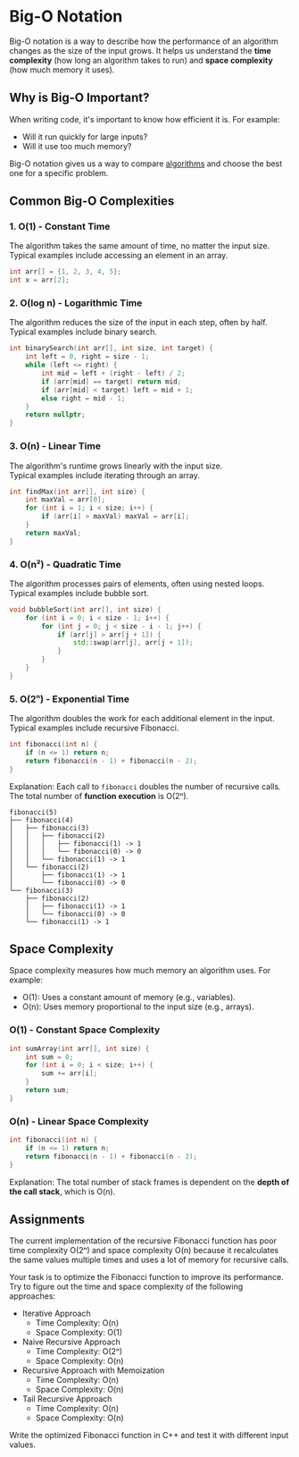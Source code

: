 # Big-O Notation

Big-O notation is a way to describe how the performance of an algorithm changes as the size of the input grows. It helps us understand the **time complexity** (how long an algorithm takes to run) and **space complexity** (how much memory it uses).

## Why is Big-O Important?
When writing code, it's important to know how efficient it is. For example:
- Will it run quickly for large inputs?
- Will it use too much memory?

Big-O notation gives us a way to compare [algorithms](https://www.bigocheatsheet.com/) and choose the best one for a specific problem.

## Common Big-O Complexities

### 1. O(1) - Constant Time
The algorithm takes the same amount of time, no matter the input size.<br>
Typical examples include accessing an element in an array.
```cpp
int arr[] = {1, 2, 3, 4, 5};
int x = arr[2];
```

### 2. O(log n) - Logarithmic Time
The algorithm reduces the size of the input in each step, often by half.<br>
Typical examples include binary search.
```cpp
int binarySearch(int arr[], int size, int target) {
    int left = 0, right = size - 1;
    while (left <= right) {
        int mid = left + (right - left) / 2;
        if (arr[mid] == target) return mid;
        if (arr[mid] < target) left = mid + 1;
        else right = mid - 1;
    }
    return nullptr;
}
```

### 3. O(n) - Linear Time
The algorithm's runtime grows linearly with the input size.<br>
Typical examples include iterating through an array.
```cpp
int findMax(int arr[], int size) {
    int maxVal = arr[0];
    for (int i = 1; i < size; i++) {
        if (arr[i] > maxVal) maxVal = arr[i];
    }
    return maxVal;
}
```

### 4. O(n²) - Quadratic Time
The algorithm processes pairs of elements, often using nested loops.<br>
Typical examples include bubble sort.
```cpp
void bubbleSort(int arr[], int size) {
    for (int i = 0; i < size - 1; i++) {
        for (int j = 0; j < size - i - 1; j++) {
            if (arr[j] > arr[j + 1]) {
                std::swap(arr[j], arr[j + 1]);
            }
        }
    }
}
```

### 5. O(2ⁿ) - Exponential Time
The algorithm doubles the work for each additional element in the input.<br>
Typical examples include recursive Fibonacci.
```cpp
int fibonacci(int n) {
    if (n <= 1) return n;
    return fibonacci(n - 1) + fibonacci(n - 2);
}
```
Explanation: Each call to `fibonacci` doubles the number of recursive calls. The total number of **function execution** is O(2ⁿ).
```
fibonacci(5)
├── fibonacci(4)
│   ├── fibonacci(3)
│   │   ├── fibonacci(2)
│   │   │   ├── fibonacci(1) -> 1
│   │   │   └── fibonacci(0) -> 0
│   │   └── fibonacci(1) -> 1
│   └── fibonacci(2)
│       ├── fibonacci(1) -> 1
│       └── fibonacci(0) -> 0
└── fibonacci(3)
    ├── fibonacci(2)
    │   ├── fibonacci(1) -> 1
    │   └── fibonacci(0) -> 0
    └── fibonacci(1) -> 1
```

## Space Complexity

Space complexity measures how much memory an algorithm uses. For example:
* O(1): Uses a constant amount of memory (e.g., variables).
* O(n): Uses memory proportional to the input size (e.g., arrays).

### O(1) - Constant Space Complexity
```cpp
int sumArray(int arr[], int size) {
    int sum = 0;
    for (int i = 0; i < size; i++) {
        sum += arr[i];
    }
    return sum;
}
```

### O(n) - Linear Space Complexity
```cpp
int fibonacci(int n) {
    if (n <= 1) return n;
    return fibonacci(n - 1) + fibonacci(n - 2);
}
```
Explanation: The total number of stack frames is dependent on the **depth of the call stack**, which is O(n).

## Assignments
The current implementation of the recursive Fibonacci function has poor time complexity O(2ⁿ) and space complexity O(n) because it recalculates the same values multiple times and uses a lot of memory for recursive calls.

Your task is to optimize the Fibonacci function to improve its performance. Try to figure out the time and space complexity of the following approaches:
* Iterative Approach
    * Time Complexity: O(n)
    * Space Complexity: O(1)
* Naive Recursive Approach
    * Time Complexity: O(2ⁿ)
    * Space Complexity: O(n)
* Recursive Approach with Memoization
    * Time Complexity: O(n)
    * Space Complexity: O(n)
* Tail Recursive Approach
    * Time Complexity: O(n)
    * Space Complexity: O(n)

Write the optimized Fibonacci function in C++ and test it with different input values.